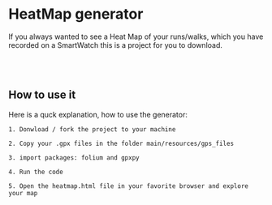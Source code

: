 # HeatMap generator

If you always wanted to see a Heat Map of your runs/walks, which you have recorded on a SmartWatch this is a project for you to download.

<br><br/>
## How to use it
Here is a quck explanation, how to use the generator:

    1. Donwload / fork the project to your machine 

    2. Copy your .gpx files in the folder main/resources/gps_files

    3. import packages: folium and gpxpy

    4. Run the code

    5. Open the heatmap.html file in your favorite browser and explore your map
